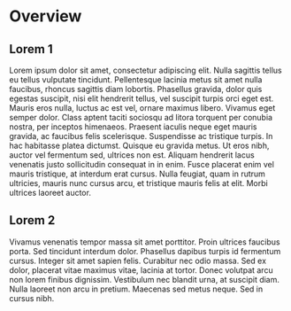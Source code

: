 # Overview

## Lorem 1

Lorem ipsum dolor sit amet, consectetur adipiscing elit. Nulla sagittis tellus eu tellus vulputate tincidunt. Pellentesque lacinia metus sit amet nulla faucibus, rhoncus sagittis diam lobortis. Phasellus gravida, dolor quis egestas suscipit, nisi elit hendrerit tellus, vel suscipit turpis orci eget est. Mauris eros nulla, luctus ac est vel, ornare maximus libero. Vivamus eget semper dolor. Class aptent taciti sociosqu ad litora torquent per conubia nostra, per inceptos himenaeos. Praesent iaculis neque eget mauris gravida, ac faucibus felis scelerisque. Suspendisse ac tristique turpis. In hac habitasse platea dictumst. Quisque eu gravida metus. Ut eros nibh, auctor vel fermentum sed, ultrices non est. Aliquam hendrerit lacus venenatis justo sollicitudin consequat in in enim. Fusce placerat enim vel mauris tristique, at interdum erat cursus. Nulla feugiat, quam in rutrum ultricies, mauris nunc cursus arcu, et tristique mauris felis at elit. Morbi ultrices laoreet auctor.

## Lorem 2

Vivamus venenatis tempor massa sit amet porttitor. Proin ultrices faucibus porta. Sed tincidunt interdum dolor. Phasellus dapibus turpis id fermentum cursus. Integer sit amet sapien felis. Curabitur nec odio massa. Sed ex dolor, placerat vitae maximus vitae, lacinia at tortor. Donec volutpat arcu non lorem finibus dignissim. Vestibulum nec blandit urna, at suscipit diam. Nulla laoreet non arcu in pretium. Maecenas sed metus neque. Sed in cursus nibh.
